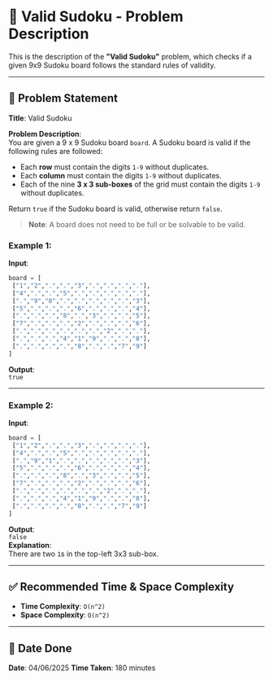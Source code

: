 # 🧮 Valid Sudoku - Problem Description

This is the description of the **"Valid Sudoku"** problem, which checks if a given 9x9 Sudoku board follows the standard rules of validity.

---

## 📌 Problem Statement

**Title**: Valid Sudoku

**Problem Description**:  
You are given a 9 x 9 Sudoku board `board`. A Sudoku board is valid if the following rules are followed:

- Each **row** must contain the digits `1-9` without duplicates.  
- Each **column** must contain the digits `1-9` without duplicates.  
- Each of the nine **3 x 3 sub-boxes** of the grid must contain the digits `1-9` without duplicates.  

Return `true` if the Sudoku board is valid, otherwise return `false`.

> **Note**: A board does not need to be full or be solvable to be valid.

### Example 1:
**Input**:  
```python
board = [
 ["1","2",".",".","3",".",".",".","."],
 ["4",".",".","5",".",".",".",".","."],
 [".","9","8",".",".",".",".",".","3"],
 ["5",".",".",".","6",".",".",".","4"],
 [".",".",".","8",".","3",".",".","5"],
 ["7",".",".",".","2",".",".",".","6"],
 [".",".",".",".",".",".","2",".","."],
 [".",".",".","4","1","9",".",".","8"],
 [".",".",".",".","8",".",".","7","9"]
]
```

**Output**:  
`true`

---

### Example 2:
**Input**:  
```python
board = [
 ["1","2",".",".","3",".",".",".","."],
 ["4",".",".","5",".",".",".",".","."],
 [".","9","1",".",".",".",".",".","3"],
 ["5",".",".",".","6",".",".",".","4"],
 [".",".",".","8",".","3",".",".","5"],
 ["7",".",".",".","2",".",".",".","6"],
 [".",".",".",".",".",".","2",".","."],
 [".",".",".","4","1","9",".",".","8"],
 [".",".",".",".","8",".",".","7","9"]
]
```

**Output**:  
`false`  
**Explanation**:  
There are two `1`s in the top-left 3x3 sub-box.

---

## ✅ Recommended Time & Space Complexity

- **Time Complexity**: `O(n^2)`  
- **Space Complexity**: `O(n^2)`

---

## 📅 Date Done

**Date**: 04/06/2025
**Time Taken**: 180 minutes

